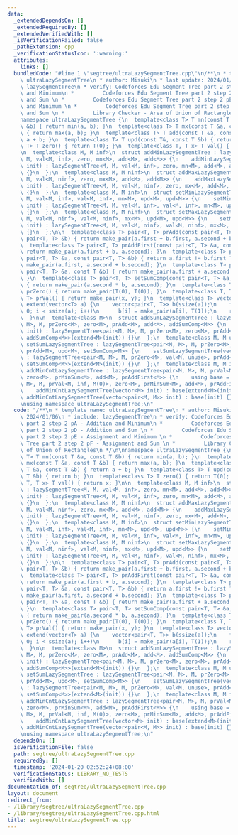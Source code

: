 ```yaml
---
data:
  _extendedDependsOn: []
  _extendedRequiredBy: []
  _extendedVerifiedWith: []
  _isVerificationFailed: false
  _pathExtension: cpp
  _verificationStatusIcon: ':warning:'
  attributes:
    links: []
  bundledCode: "#line 1 \"segtree/ultraLazySegmentTree.cpp\"\n/**\n * template name:\
    \ ultraLazySegmentTree\n * author: Misuki\n * last update: 2024/01/06\n * include:\
    \ lazySegmentTree\n * verify: Codeforces Edu Segment Tree part 2 step 2 pA - Addition\
    \ and Minimum\n *         Codeforces Edu Segment Tree part 2 step 2 pD - Addition\
    \ and Sum \n *         Codeforces Edu Segment Tree part 2 step 2 pE - Assignment\
    \ and Minimum \n *         Codeforces Edu Segment Tree part 2 step 2 pF - Assignment\
    \ and Sum \n *         Library Checker - Area of Union of Rectangles\n */\n\n\
    namespace ultraLazySegmentTree {\n  template<class T> T mn(const T &a, const T\
    \ &b) { return min(a, b); }\n  template<class T> T mx(const T &a, const T &b)\
    \ { return max(a, b); }\n  template<class T> T add(const T &a, const T &b) { return\
    \ a + b; }\n  template<class T> T upd(const T&, const T &b) { return b; }\n  template<class\
    \ T> T zero() { return T(0); }\n  template<class T, T x> T val() { return x; }\n\
    \n  template<class M, M inf>\n  struct addMinLazySegmentTree : lazySegmentTree<M,\
    \ M, val<M, inf>, zero, mn<M>, add<M>, add<M>> {\n    addMinLazySegmentTree(vector<M>\
    \ init) : lazySegmentTree<M, M, val<M, inf>, zero, mn<M>, add<M>, add<M>>(init)\
    \ {}\n  };\n  template<class M, M ninf>\n  struct addMaxLazySegmentTree : lazySegmentTree<M,\
    \ M, val<M, ninf>, zero, mx<M>, add<M>, add<M>> {\n    addMaxLazySegmentTree(vector<M>\
    \ init) : lazySegmentTree<M, M, val<M, ninf>, zero, mx<M>, add<M>, add<M>>(init)\
    \ {}\n  };\n  template<class M, M inf>\n  struct setMinLazySegmentTree : lazySegmentTree<M,\
    \ M, val<M, inf>, val<M, inf>, mn<M>, upd<M>, upd<M>> {\n    setMinLazySegmentTree(vector<M>\
    \ init) : lazySegmentTree<M, M, val<M, inf>, val<M, inf>, mn<M>, upd<M>, upd<M>>(init)\
    \ {}\n  };\n  template<class M, M ninf>\n  struct setMaxLazySegmentTree : lazySegmentTree<M,\
    \ M, val<M, ninf>, val<M, ninf>, mx<M>, upd<M>, upd<M>> {\n    setMaxLazySegmentTree(vector<M>\
    \ init) : lazySegmentTree<M, M, val<M, ninf>, val<M, ninf>, mx<M>, upd<M>, upd<M>>(init)\
    \ {}\n  };\n\n  template<class T> pair<T, T> prAdd(const pair<T, T> &a, const\
    \ pair<T, T> &b) { return make_pair(a.first + b.first, a.second + b.second); }\n\
    \  template<class T> pair<T, T> prAddFirst(const pair<T, T> &a, const T &b) {\
    \ return make_pair(a.first + b, a.second); }\n  template<class T> pair<T, T> prMinSum(const\
    \ pair<T, T> &a, const pair<T, T> &b) { return a.first != b.first ? mn(a, b) :\
    \ make_pair(a.first, a.second + b.second); }\n  template<class T> pair<T, T> addSumComp(const\
    \ pair<T, T> &a, const T &b) { return make_pair(a.first + a.second * b, a.second);\
    \ }\n  template<class T> pair<T, T> setSumComp(const pair<T, T> &a, const T &b)\
    \ { return make_pair(a.second * b, a.second); }\n  template<class T> pair<T, T>\
    \ prZero() { return make_pair(T(0), T(0)); }\n  template<class T, T x, T y> pair<T,\
    \ T> prVal() { return make_pair(x, y); }\n  template<class T> vector<pair<T, T>>\
    \ extend(vector<T> a) {\n    vector<pair<T, T>> b(ssize(a));\n    for(int i =\
    \ 0; i < ssize(a); i++)\n      b[i] = make_pair(a[i], T(1));\n    return b;\n\
    \  }\n\n  template<class M>\n  struct addSumLazySegmentTree : lazySegmentTree<pair<M,\
    \ M>, M, prZero<M>, zero<M>, prAdd<M>, add<M>, addSumComp<M>> {\n    addSumLazySegmentTree(vector<M>\
    \ init) : lazySegmentTree<pair<M, M>, M, prZero<M>, zero<M>, prAdd<M>, add<M>,\
    \ addSumComp<M>>(extend<M>(init)) {}\n  };\n  template<class M, M unuse>\n  struct\
    \ setSumLazySegmentTree : lazySegmentTree<pair<M, M>, M, prZero<M>, val<M, unuse>,\
    \ prAdd<M>, upd<M>, setSumComp<M>> {\n    setSumLazySegmentTree(vector<M> init)\
    \ : lazySegmentTree<pair<M, M>, M, prZero<M>, val<M, unuse>, prAdd<M>, upd<M>,\
    \ setSumComp<M>>(extend<M>(init)) {}\n  };\n  template<class M, M inf>\n  struct\
    \ addMinCntLazySegmentTree : lazySegmentTree<pair<M, M>, M, prVal<M, inf, M(0)>,\
    \ zero<M>, prMinSum<M>, add<M>, prAddFirst<M>> {\n    using base = lazySegmentTree<pair<M,\
    \ M>, M, prVal<M, inf, M(0)>, zero<M>, prMinSum<M>, add<M>, prAddFirst<M>>;\n\
    \    addMinCntLazySegmentTree(vector<M> init) : base(extend<M>(init)) {}\n   \
    \ addMinCntLazySegmentTree(vector<pair<M, M>> init) : base(init) {}\n  };\n}\n\
    \nusing namespace ultraLazySegmentTree;\n"
  code: "/**\n * template name: ultraLazySegmentTree\n * author: Misuki\n * last update:\
    \ 2024/01/06\n * include: lazySegmentTree\n * verify: Codeforces Edu Segment Tree\
    \ part 2 step 2 pA - Addition and Minimum\n *         Codeforces Edu Segment Tree\
    \ part 2 step 2 pD - Addition and Sum \n *         Codeforces Edu Segment Tree\
    \ part 2 step 2 pE - Assignment and Minimum \n *         Codeforces Edu Segment\
    \ Tree part 2 step 2 pF - Assignment and Sum \n *         Library Checker - Area\
    \ of Union of Rectangles\n */\n\nnamespace ultraLazySegmentTree {\n  template<class\
    \ T> T mn(const T &a, const T &b) { return min(a, b); }\n  template<class T> T\
    \ mx(const T &a, const T &b) { return max(a, b); }\n  template<class T> T add(const\
    \ T &a, const T &b) { return a + b; }\n  template<class T> T upd(const T&, const\
    \ T &b) { return b; }\n  template<class T> T zero() { return T(0); }\n  template<class\
    \ T, T x> T val() { return x; }\n\n  template<class M, M inf>\n  struct addMinLazySegmentTree\
    \ : lazySegmentTree<M, M, val<M, inf>, zero, mn<M>, add<M>, add<M>> {\n    addMinLazySegmentTree(vector<M>\
    \ init) : lazySegmentTree<M, M, val<M, inf>, zero, mn<M>, add<M>, add<M>>(init)\
    \ {}\n  };\n  template<class M, M ninf>\n  struct addMaxLazySegmentTree : lazySegmentTree<M,\
    \ M, val<M, ninf>, zero, mx<M>, add<M>, add<M>> {\n    addMaxLazySegmentTree(vector<M>\
    \ init) : lazySegmentTree<M, M, val<M, ninf>, zero, mx<M>, add<M>, add<M>>(init)\
    \ {}\n  };\n  template<class M, M inf>\n  struct setMinLazySegmentTree : lazySegmentTree<M,\
    \ M, val<M, inf>, val<M, inf>, mn<M>, upd<M>, upd<M>> {\n    setMinLazySegmentTree(vector<M>\
    \ init) : lazySegmentTree<M, M, val<M, inf>, val<M, inf>, mn<M>, upd<M>, upd<M>>(init)\
    \ {}\n  };\n  template<class M, M ninf>\n  struct setMaxLazySegmentTree : lazySegmentTree<M,\
    \ M, val<M, ninf>, val<M, ninf>, mx<M>, upd<M>, upd<M>> {\n    setMaxLazySegmentTree(vector<M>\
    \ init) : lazySegmentTree<M, M, val<M, ninf>, val<M, ninf>, mx<M>, upd<M>, upd<M>>(init)\
    \ {}\n  };\n\n  template<class T> pair<T, T> prAdd(const pair<T, T> &a, const\
    \ pair<T, T> &b) { return make_pair(a.first + b.first, a.second + b.second); }\n\
    \  template<class T> pair<T, T> prAddFirst(const pair<T, T> &a, const T &b) {\
    \ return make_pair(a.first + b, a.second); }\n  template<class T> pair<T, T> prMinSum(const\
    \ pair<T, T> &a, const pair<T, T> &b) { return a.first != b.first ? mn(a, b) :\
    \ make_pair(a.first, a.second + b.second); }\n  template<class T> pair<T, T> addSumComp(const\
    \ pair<T, T> &a, const T &b) { return make_pair(a.first + a.second * b, a.second);\
    \ }\n  template<class T> pair<T, T> setSumComp(const pair<T, T> &a, const T &b)\
    \ { return make_pair(a.second * b, a.second); }\n  template<class T> pair<T, T>\
    \ prZero() { return make_pair(T(0), T(0)); }\n  template<class T, T x, T y> pair<T,\
    \ T> prVal() { return make_pair(x, y); }\n  template<class T> vector<pair<T, T>>\
    \ extend(vector<T> a) {\n    vector<pair<T, T>> b(ssize(a));\n    for(int i =\
    \ 0; i < ssize(a); i++)\n      b[i] = make_pair(a[i], T(1));\n    return b;\n\
    \  }\n\n  template<class M>\n  struct addSumLazySegmentTree : lazySegmentTree<pair<M,\
    \ M>, M, prZero<M>, zero<M>, prAdd<M>, add<M>, addSumComp<M>> {\n    addSumLazySegmentTree(vector<M>\
    \ init) : lazySegmentTree<pair<M, M>, M, prZero<M>, zero<M>, prAdd<M>, add<M>,\
    \ addSumComp<M>>(extend<M>(init)) {}\n  };\n  template<class M, M unuse>\n  struct\
    \ setSumLazySegmentTree : lazySegmentTree<pair<M, M>, M, prZero<M>, val<M, unuse>,\
    \ prAdd<M>, upd<M>, setSumComp<M>> {\n    setSumLazySegmentTree(vector<M> init)\
    \ : lazySegmentTree<pair<M, M>, M, prZero<M>, val<M, unuse>, prAdd<M>, upd<M>,\
    \ setSumComp<M>>(extend<M>(init)) {}\n  };\n  template<class M, M inf>\n  struct\
    \ addMinCntLazySegmentTree : lazySegmentTree<pair<M, M>, M, prVal<M, inf, M(0)>,\
    \ zero<M>, prMinSum<M>, add<M>, prAddFirst<M>> {\n    using base = lazySegmentTree<pair<M,\
    \ M>, M, prVal<M, inf, M(0)>, zero<M>, prMinSum<M>, add<M>, prAddFirst<M>>;\n\
    \    addMinCntLazySegmentTree(vector<M> init) : base(extend<M>(init)) {}\n   \
    \ addMinCntLazySegmentTree(vector<pair<M, M>> init) : base(init) {}\n  };\n}\n\
    \nusing namespace ultraLazySegmentTree;\n"
  dependsOn: []
  isVerificationFile: false
  path: segtree/ultraLazySegmentTree.cpp
  requiredBy: []
  timestamp: '2024-01-20 02:52:24+08:00'
  verificationStatus: LIBRARY_NO_TESTS
  verifiedWith: []
documentation_of: segtree/ultraLazySegmentTree.cpp
layout: document
redirect_from:
- /library/segtree/ultraLazySegmentTree.cpp
- /library/segtree/ultraLazySegmentTree.cpp.html
title: segtree/ultraLazySegmentTree.cpp
---
```

